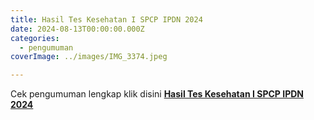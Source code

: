 ```yaml
---
title: Hasil Tes Kesehatan I SPCP IPDN 2024
date: 2024-08-13T00:00:00.000Z
categories:
  - pengumuman
coverImage: ../images/IMG_3374.jpeg

---
```


Cek pengumuman lengkap klik disini **[Hasil Tes Kesehatan I SPCP IPDN 2024](https://bkd.nttprov.go.id/web/wp-content/uploads/2024/08/Hasil-Tes-Kesehatan-I-SPCP-IPDN-2024.pdf)**
